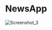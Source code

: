 # NewsApp

![Screenshot_3](https://user-images.githubusercontent.com/72949662/175255905-df395a85-d4ac-4580-a00d-ea3726573b3e.png)
